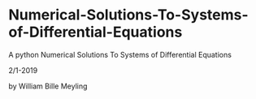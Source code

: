 # Numerical-Solutions-To-Systems-of-Differential-Equations
A python Numerical Solutions To Systems of Differential Equations

2/1-2019

by William Bille Meyling

